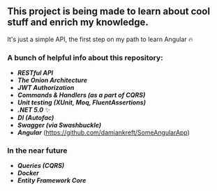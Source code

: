This project is being made to learn about cool stuff and enrich my knowledge.
---------------------------------------------------------------------------------------

It's just a simple API, the first step on my path to learn Angular :fire:

### A bunch of helpful info about this repository:<br/>

- ***RESTful API***
- ***The Onion Architecture***
- ***JWT Authorization***
- ***Commands & Handlers (as a part of CQRS)***
- ***Unit testing (XUnit, Moq, FluentAssertions)***
- ***.NET 5.0*** ✨
- ***DI (Autofac)***
- ***Swagger (via Swashbuckle)***
- ***Angular*** (<https://github.com/damiankreft/SomeAngularApp>)

### In the near future

- ***Queries (CQRS)***
- ***Docker***
- ***Entity Framework Core***
